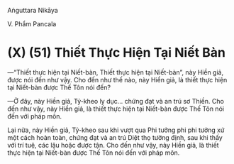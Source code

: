 Aṅguttara Nikāya

V. Phẩm Pancala

# (X) (51) Thiết Thực Hiện Tại Niết Bàn

—“Thiết thực hiện tại Niết-bàn, Thiết thực hiện tại Niết-bàn”, này Hiền giả, được nói đến như vậy. Cho đến như thế nào, này Hiền giả, là thiết thực hiện tại Niết-bàn được Thế Tôn nói đến?

—Ở đây, này Hiền giả, Tỷ-kheo ly dục... chứng đạt và an trú sơ Thiền. Cho đến như vậy, này Hiền giả, là thiết thực hiện tại Niết-bàn được Thế Tôn nói đến với pháp môn.

Lại nữa, này Hiền giả, Tỷ-kheo sau khi vượt qua Phi tưởng phi phi tưởng xứ một cách hoàn toàn, chứng đạt và an trú Diệt thọ tưởng định, sau khi thấy với trí tuệ, các lậu hoặc được tận. Cho đến như vậy, này Hiền giả, là thiết thực hiện tại Niết-bàn được Thế Tôn nói đến với pháp môn.

